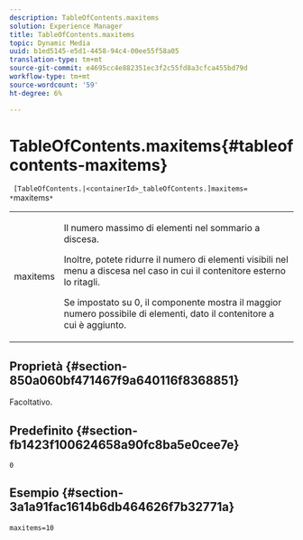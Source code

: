 ```yaml
---
description: TableOfContents.maxitems
solution: Experience Manager
title: TableOfContents.maxitems
topic: Dynamic Media
uuid: b1ed5145-e5d1-4458-94c4-00ee55f58a05
translation-type: tm+mt
source-git-commit: e4695cc4e882351ec3f2c55fd8a3cfca455bd79d
workflow-type: tm+mt
source-wordcount: '59'
ht-degree: 6%

---
```



# TableOfContents.maxitems{#tableofcontents-maxitems}

` [TableOfContents.|<containerId>_tableOfContents.]maxitems= *`maxitems`*`

<table id="table_F9BC656721B04870AC628ACBC47E7200"> 
 <tbody> 
  <tr> 
   <td> <p> <span class="codeph"><span class="varname"> maxitems</span></span> </p> </td> 
   <td> <p>Il numero massimo di elementi nel sommario a discesa. </p> <p>Inoltre, potete ridurre il numero di elementi visibili nel menu a discesa nel caso in cui il contenitore esterno lo ritagli. </p> <p>Se impostato su <span class="codeph"> 0</span>, il componente mostra il maggior numero possibile di elementi, dato il contenitore a cui è aggiunto. </p> </td> 
  </tr> 
 </tbody> 
</table>

## Proprietà {#section-850a060bf471467f9a640116f8368851}

Facoltativo.

## Predefinito {#section-fb1423f100624658a90fc8ba5e0cee7e}

`0`

## Esempio {#section-3a1a91fac1614b6db464626f7b32771a}

`maxitems=10`
